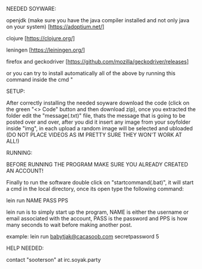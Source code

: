 NEEDED SOYWARE:

openjdk (make sure you have the java compiler installed and not only java on your system) [https://adoptium.net/]

clojure [https://clojure.org/]

leningen [https://leiningen.org/]

firefox and geckodriver [https://github.com/mozilla/geckodriver/releases]

or you can try to install automatically all of the above by running this command inside the cmd "

SETUP:

After correctly installing the needed soyware download the code (click on the green "<> Code" button and then download zip), once you extracted the folder edit the "message(.txt)" file, thats the message that is going to be posted over and over, after you did it insert any image from your soyfolder inside "img", in each upload a random image will be selected and ubloaded (DO NOT PLACE VIDEOS AS IM PRETTY SURE THEY WON'T WORK AT ALL!)

RUNNING:

BEFORE RUNNING THE PROGRAM MAKE SURE YOU ALREADY CREATED AN ACCOUNT!

Finally to run the software double click on "startcommand(.bat)", it will start a cmd in the local directory, once its open type the following command:

lein run NAME PASS PPS

lein run is to simply start up the program, NAME is either the username or email associated with the account, PASS is the password and PPS is how many seconds to wait before making another post.

example: lein run babytjak@cacasoob.com secretpassword 5

HELP NEEDED:

contact "sooterson" at irc.soyak.party
